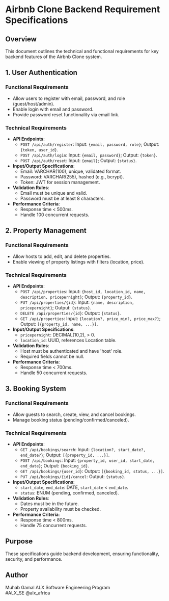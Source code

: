 # Airbnb Clone Backend Requirement Specifications

## Overview
This document outlines the technical and functional requirements for key backend features of the Airbnb Clone system.

## 1. User Authentication
### Functional Requirements
- Allow users to register with email, password, and role (guest/host/admin).
- Enable login with email and password.
- Provide password reset functionality via email link.

### Technical Requirements
- **API Endpoints**:
  - `POST /api/auth/register`: Input: `{email, password, role}`; Output: `{token, user_id}`.
  - `POST /api/auth/login`: Input: `{email, password}`; Output: `{token}`.
  - `POST /api/auth/reset`: Input: `{email}`; Output: `{status}`.
- **Input/Output Specifications**:
  - Email: VARCHAR(100), unique, validated format.
  - Password: VARCHAR(255), hashed (e.g., bcrypt).
  - Token: JWT for session management.
- **Validation Rules**:
  - Email must be unique and valid.
  - Password must be at least 8 characters.
- **Performance Criteria**:
  - Response time < 500ms.
  - Handle 100 concurrent requests.

## 2. Property Management
### Functional Requirements
- Allow hosts to add, edit, and delete properties.
- Enable viewing of property listings with filters (location, price).

### Technical Requirements
- **API Endpoints**:
  - `POST /api/properties`: Input: `{host_id, location_id, name, description, pricepernight}`; Output: `{property_id}`.
  - `PUT /api/properties/{id}`: Input: `{name, description, pricepernight}`; Output: `{status}`.
  - `DELETE /api/properties/{id}`: Output: `{status}`.
  - `GET /api/properties`: Input: `{location?, price_min?, price_max?}`; Output: `[{property_id, name, ...}]`.
- **Input/Output Specifications**:
  - `pricepernight`: DECIMAL(10,2), > 0.
  - `location_id`: UUID, references Location table.
- **Validation Rules**:
  - Host must be authenticated and have 'host' role.
  - Required fields cannot be null.
- **Performance Criteria**:
  - Response time < 700ms.
  - Handle 50 concurrent requests.

## 3. Booking System
### Functional Requirements
- Allow guests to search, create, view, and cancel bookings.
- Manage booking status (pending/confirmed/canceled).

### Technical Requirements
- **API Endpoints**:
  - `GET /api/bookings/search`: Input: `{location?, start_date?, end_date?}`; Output: `[{property_id, ...}]`.
  - `POST /api/bookings`: Input: `{property_id, user_id, start_date, end_date}`; Output: `{booking_id}`.
  - `GET /api/bookings/{user_id}`: Output: `[{booking_id, status, ...}]`.
  - `PUT /api/bookings/{id}/cancel`: Output: `{status}`.
- **Input/Output Specifications**:
  - `start_date`, `end_date`: DATE, `start_date` < `end_date`.
  - `status`: ENUM (pending, confirmed, canceled).
- **Validation Rules**:
  - Dates must be in the future.
  - Property availability must be checked.
- **Performance Criteria**:
  - Response time < 800ms.
  - Handle 75 concurrent requests.

## Purpose
These specifications guide backend development, ensuring functionality, security, and performance.

## Author
Muhab Gamal
ALX Software Engineering Program  
#ALX_SE @alx_africa
